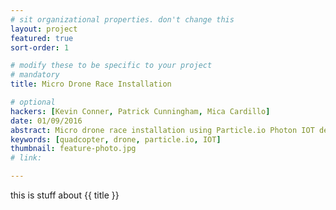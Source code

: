 ```yaml
---
# sit organizational properties. don't change this
layout: project
featured: true
sort-order: 1

# modify these to be specific to your project
# mandatory
title: Micro Drone Race Installation

# optional
hackers: [Kevin Conner, Patrick Cunningham, Mica Cardillo]
date: 01/09/2016
abstract: Micro drone race installation using Particle.io Photon IOT development boards
keywords: [quadcopter, drone, particle.io, IOT]
thumbnail: feature-photo.jpg
# link:

---
```


this is stuff about {{ title }}
